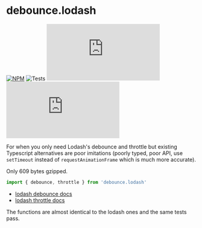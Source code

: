 # debounce.lodash

[![NPM](https://img.shields.io/npm/v/debounce.lodash.svg)](https://www.npmjs.com/package/debounce.lodash)
![Tests](https://github.com/sekoyo/debounce.lodash/actions/workflows/main.yml/badge.svg)
![Size](https://img.badgesize.io/sekoyo/debounce.lodash/master/dist/index.min.js)
![GZip Size](https://img.badgesize.io/sekoyo/debounce.lodash/master/dist/index.min.js?compression=gzip)

For when you only need Lodash's debounce and throttle but existing Typescript alternatives are poor imitations (poorly typed, poor API, use `setTimeout` instead of `requestAnimationFrame` which is much more accurate).

Only 609 bytes gzipped.

```ts
import { debounce, throttle } from 'debounce.lodash'
```

- [lodash debounce docs](https://lodash.com/docs/#debounce)
- [lodash throttle docs](https://lodash.com/docs/#throttle)

The functions are almost identical to the lodash ones and the same tests pass.

